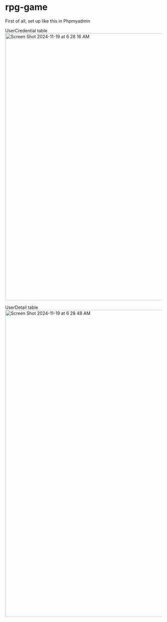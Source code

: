 # rpg-game

First of all, set up like this in Phpmyadmin

UserCredential table
<img width="858" alt="Screen Shot 2024-11-19 at 6 28 16 AM" src="https://github.com/user-attachments/assets/2a2b387f-982f-465d-a979-976c7aee1306">

UserDetail table
<img width="986" alt="Screen Shot 2024-11-19 at 6 28 48 AM" src="https://github.com/user-attachments/assets/9aa47476-c5dd-4b18-828d-f41d022e6557">
